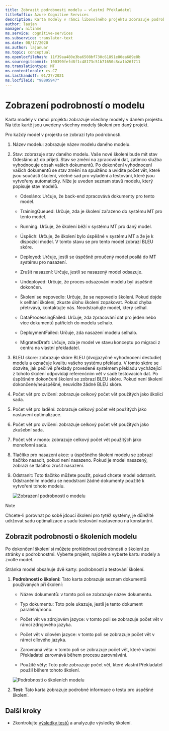 ```yaml
---
title: Zobrazit podrobnosti modelu – vlastní Překladatel
titleSuffix: Azure Cognitive Services
description: Karta modely v rámci libovolného projektu zobrazuje podrobnosti o jednotlivých modelech, jako je název modelu, stav modelu, BLEU skóre, školení, ladění, počet vět.
author: laujan
manager: nitinme
ms.service: cognitive-services
ms.subservice: translator-text
ms.date: 08/17/2020
ms.author: lajanuar
ms.topic: conceptual
ms.openlocfilehash: 11f39aa480e3ba6508bf730c61891e80ea689e8b
ms.sourcegitcommit: 100390fefd8f1c48173c51b71650c8ca1b26f711
ms.translationtype: MT
ms.contentlocale: cs-CZ
ms.lasthandoff: 01/27/2021
ms.locfileid: "98895947"
---
```

# <a name="view-model-details"></a>Zobrazení podrobností o modelu

Karta modely v rámci projektu zobrazuje všechny modely v daném projektu. Na této kartě jsou uvedeny všechny modely školení pro daný projekt.

Pro každý model v projektu se zobrazí tyto podrobnosti.

1. Název modelu: zobrazuje název modelu daného modelu.

2. Stav: zobrazuje stav daného modelu. Vaše nové školení bude mít stav Odesláno až do přijetí. Stav se změní na zpracování dat, zatímco služba vyhodnocuje obsah vašich dokumentů. Po dokončení vyhodnocení vašich dokumentů se stav změní na spuštěno a uvidíte počet vět, které jsou součástí školení, včetně sad pro vyladění a testování, které jsou vytvořeny automaticky. Níže je uveden seznam stavů modelu, který popisuje stav modelů.

    - Odesláno: Určuje, že back-end zpracovává dokumenty pro tento model.

    - TrainingQueued: Určuje, zda je školení zařazeno do systému MT pro tento model.

    - Running: Určuje, že školení běží v systému MT pro daný model.

    - Úspěch: Určuje, že školení bylo úspěšné v systému MT a že je k dispozici model. V tomto stavu se pro tento model zobrazí BLEU skóre.

    - Deployed: Určuje, jestli se úspěšně proučený model posílá do MT systému pro nasazení.

    - Zrušit nasazení: Určuje, jestli se nasazený model odsazuje.

    - Undeployed: Určuje, že proces odsazování modelu byl úspěšně dokončen.

    - Školení se nepovedlo: Určuje, že se nepovedlo školení. Pokud dojde k selhání školení, zkuste úlohu školení zopakovat. Pokud chyba přetrvává, kontaktujte nás. Neodstraňujte model, který selhal.

    - DataProcessingFailed: Určuje, zda zpracování dat pro jeden nebo více dokumentů patřících do modelu selhalo.

    - DeploymentFailed: Určuje, zda nasazení modelu selhalo.

    - MigratedDraft: Určuje, zda je model ve stavu konceptu po migraci z centra na vlastní překladatel.

3. BLEU skore: zobrazuje skóre BLEU (dvojjazyčné vyhodnocení destudie) modelu a označuje kvalitu vašeho systému překladu. V tomto skóre se dozvíte, jak pečlivě překlady provedené systémem překladu vycházející z tohoto školení odpovídají referenčním vět v sadě testovacích dat. Po úspěšném dokončení školení se zobrazí BLEU skóre. Pokud není školení dokončené/neúspěšné, neuvidíte žádné BLEU skóre.

4. Počet vět pro cvičení: zobrazuje celkový počet vět použitých jako školicí sada.

5. Počet vět pro ladění: zobrazuje celkový počet vět použitých jako nastavení optimalizace.

6.  Počet vět pro cvičení: zobrazuje celkový počet vět použitých jako zkušební sada.

7.  Počet vět v mono: zobrazuje celkový počet vět použitých jako monofonní sadu.

8.  Tlačítko pro nasazení akce: u úspěšného školení modelu se zobrazí tlačítko nasadit, pokud není nasazeno. Pokud je model nasazený, zobrazí se tlačítko zrušit nasazení.

9. Odstranit: Toto tlačítko můžete použít, pokud chcete model odstranit. Odstraněním modelu se neodstraní žádné dokumenty použité k vytvoření tohoto modelu.

    ![Zobrazení podrobností o modelu](media/how-to/how-to-view-model-details.png)

>[!Note]
>Chcete-li porovnat po sobě jdoucí školení pro tytéž systémy, je důležité udržovat sadu optimalizace a sadu testování nastavenou na konstantní.

## <a name="view-model-training-details"></a>Zobrazit podrobnosti o školeních modelu

Po dokončení školení si můžete prohlédnout podrobnosti o školení ze stránky s podrobnostmi. Vyberte projekt, najděte a vyberte kartu modely a zvolte model.

Stránka model obsahuje dvě karty: podrobnosti a testování školení.

1.  **Podrobnosti o školení:** Tato karta zobrazuje seznam dokumentů používaných při školení:

    -  Název dokumentů: v tomto poli se zobrazuje název dokumentu.

    -  Typ dokumentu: Toto pole ukazuje, jestli je tento dokument paralelní/mono.

    -  Počet vět ve zdrojovém jazyce: v tomto poli se zobrazuje počet vět v rámci zdrojového jazyka.

    -  Počet vět v cílovém jazyce: v tomto poli se zobrazuje počet vět v rámci cílového jazyka.

    -  Zarovnaná věta: v tomto poli se zobrazuje počet vět, které vlastní Překladatel zarovnává během procesu zarovnávání.

    -  Použité věty: Toto pole zobrazuje počet vět, které vlastní Překladatel použil během tohoto školení.

    ![Podrobnosti o školeních modelu](media/how-to/how-to-model-training-details.png)

2.  **Test:** Tato karta zobrazuje podrobné informace o testu pro úspěšné školení.

## <a name="next-steps"></a>Další kroky

- Zkontrolujte [výsledky testů](how-to-view-system-test-results.md) a analyzujte výsledky školení.
